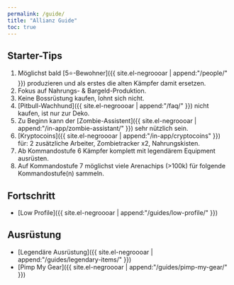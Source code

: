 ```yaml
---
permalink: /guide/
title: "Allianz Guide"
toc: true
---
```


## Starter-Tips

1. Möglichst bald [5:star:-Bewohner]({{ site.el-negroooar | append:"/people/" }}) produzieren und als erstes die alten Kämpfer damit ersetzen.
2. Fokus auf Nahrungs- & Bargeld-Produktion.
3. Keine Bossrüstung kaufen, lohnt sich nicht.
4. [Pitbull-Wachhund]({{ site.el-negroooar | append:"/faq/" }}) nicht kaufen, ist nur zur Deko.
5. Zu Beginn kann der [Zombie-Assistent]({{ site.el-negroooar | append:"/in-app/zombie-assistant/" }}) sehr nützlich sein.
6. [Kryptocoins]({{ site.el-negroooar | append:"/in-app/cryptocoins" }}) für: 2 zusätzliche Arbeiter, Zombietracker x2, Nahrungskisten.
7. Ab Kommandostufe 6 Kämpfer komplett mit legendärem Equipment ausrüsten.
8. Auf Kommandostufe 7 möglichst viele Arenachips (>100k) für folgende Kommandostufe(n) sammeln.



## Fortschritt

* [Low Profile]({{ site.el-negroooar | append:"/guides/low-profile/" }})

## Ausrüstung

* [Legendäre Ausrüstung]({{ site.el-negroooar | append:"/guides/legendary-items/" }})
* [Pimp My Gear]({{ site.el-negroooar | append:"/guides/pimp-my-gear/" }})
